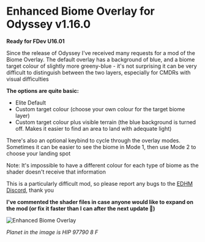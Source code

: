 # Enhanced Biome Overlay for Odyssey v1.16.0

**Ready for FDev U16.01**

Since the release of Odyssey I've received many requests for a mod of the Biome Overlay. The default overlay has a background of blue, and a biome target colour of slightly more greeny-blue - it's not surprising it can be very difficult to distinguish between the two layers, especially for CMDRs with visual difficulties

**The options are quite basic:**
- Elite Default
- Custom target colour (choose your own colour for the target biome layer)
- Custom target colour plus visible terrain (the blue background is turned off. Makes it easier to find an area to land with adequate light)

There's also an optional keybind to cycle through the overlay modes. Sometimes it can be easier to see the biome in Mode 1, then use Mode 2 to choose your landing spot

Note: It's impossible to have a different colour for each type of biome as the shader doesn't receive that information

This is a particularly difficult mod, so please report any bugs to the [EDHM Discord](https://discord.gg/MtBszksjMr), thank you

**I've commented the shader files in case anyone would like to expand on the mod (or fix it faster than I can after the next update 🙂)**

![Enhanced Biome Overlay](https://github.com/psychicEgg/EDHM/blob/main/Odyssey/3rdPartyMods/BiomeOverlay/BiomeOverlay.jpg?raw=true)

*Planet in the image is HIP 97790 8 F*
